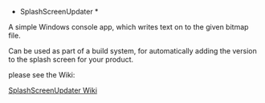 * SplashScreenUpdater *

A simple Windows console app, which writes text on to the given bitmap file.

Can be used as part of a build system, for automatically adding the version to the splash screen for your product.

please see the Wiki:

[SplashScreenUpdater Wiki](https://github.com/mrseanryan/splashscreenupdater/wiki)
